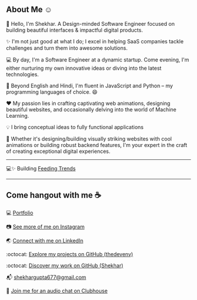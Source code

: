 ## About Me :relaxed:

👋 Hello, I'm Shekhar. A Design-minded Software Engineer focused on building beautiful interfaces & impactful digital products.

✨ I'm not just good at what I do; I excel in helping SaaS companies tackle challenges and turn them into awesome solutions.

💻 By day, I'm a Software Engineer at a dynamic startup. Come evening, I'm either nurturing my own innovative ideas or diving into the latest technologies.

📢 Beyond English and Hindi, I'm fluent in JavaScript and Python – my programming languages of choice. 😄

❤️ My passion lies in crafting captivating web animations, designing beautiful websites, and occasionally delving into the world of Machine Learning.

💡 I bring conceptual ideas to fully functional applications

💠 Whether it's designing/building visually striking websites with cool animations or building robust backend features, I'm your expert in the craft of creating exceptional digital experiences. 

***
💻✨ Building [Feeding Trends](https://feedingtrends.com/)
***

## Come hangout with me ☕

💻  [Portfolio](https://shekhargupta.dev/)

📷  [See more of me on Instagram](https://www.instagram.com/shekhargupta.dev)

🌏  [Connect with me on LinkedIn](https://www.linkedin.com/in/shekhargupta677)

:octocat:  [Explore my projects on GitHub (thedevenv)](https://github.com/TheDevEnv)

:octocat:  [Discover my work on GitHub (Shekhar)](https://github.com/shekhar677)

📬  shekhargupta677@gmail.com

👋  [Join me for an audio chat on Clubhouse](https://clubhouse.com/@shekhargupta677)
<br/>
<br/>
<br/>
